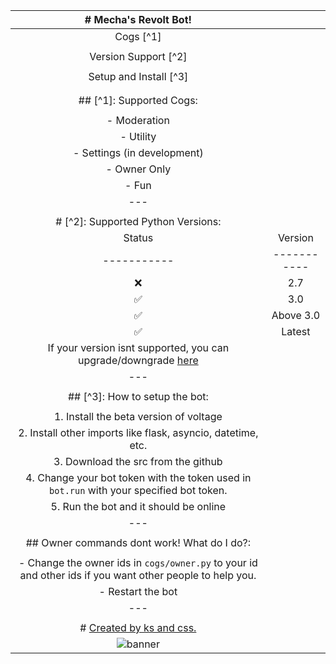 | # Mecha's Revolt Bot!                                                                                    |             |
|:--------------------------------------------------------------------------------------------------------:|:-----------:|
| Cogs [^1]                                                                                                |             |
|                                                                                                          |             |
| Version Support [^2]                                                                                     |             |
|                                                                                                          |             |
| Setup and Install [^3]                                                                                   |             |
|                                                                                                          |             |
|                                                                                                          |             |
| ## [^1]: Supported Cogs:                                                                                 |             |
|                                                                                                          |             |
| - Moderation                                                                                             |             |
| - Utility                                                                                                |             |
| - Settings (in development)                                                                              |             |
| - Owner Only                                                                                             |             |
| - Fun                                                                                                    |             |
| ---                                                                                                      |             |
|                                                                                                          |             |
| # [^2]: Supported Python Versions:                                                                       |             |
| Status                                                                                                   | Version     |
| -----------                                                                                              | ----------- |
| ❌                                                                                                       | 2.7         |
| ✅                                                                                                       | 3.0         |
| ✅                                                                                                       | Above 3.0   |
| ✅                                                                                                       | Latest      |
| If your version isnt supported, you can upgrade/downgrade [here](https://python.org/download)            |             |
| ---                                                                                                      |             |
|                                                                                                          |             |
| ## [^3]: How to setup the bot:                                                                           |             |
|                                                                                                          |             |
| 1. Install the beta version of voltage                                                                   |             |
| 2. Install other imports like flask, asyncio, datetime, etc.                                             |             |
| 3. Download the src from the github                                                                      |             |
| 4. Change your bot token with the token used in `bot.run` with your specified bot token.                 |             |
| 5. Run the bot and it should be online                                                                   |             |
| ---                                                                                                      |             |
|                                                                                                          |             |
| ## Owner commands dont work! What do I do?:                                                              |             |
|                                                                                                          |             |
| - Change the owner ids in `cogs/owner.py` to your id and other ids if you want other people to help you. |             |
| - Restart the bot                                                                                        |             |
| ---                                                                                                      |             |
|                                                                                                          |             |
| # [Created by ks and css.](https://mechabot.tk/)                                                         |             |
| ![banner](https://i.imgur.com/G4k13Nm.png)                                                               |             |
